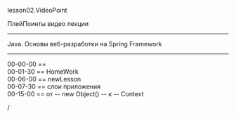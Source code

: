 
lesson02.VideoPoint

ПлейПоинты видео лекции

---
Java. Основы веб-разработки на Spring Framework

---   
00-00-00 ==   
00-01-30 == HomeWork  
00-06-00 == newLesson  
00-07-30 == слои приложения   
00-15-00 == от -- new Object() -- к -- Context   


























/